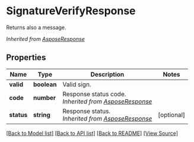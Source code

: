 # SignatureVerifyResponse
Returns also a message.

*Inherited from [AsposeResponse](AsposeResponse.md)*
## Properties
Name | Type | Description | Notes
------------ | ------------- | ------------- | -------------
**valid** | **boolean** | Valid sign. | 
**code** | **number** | Response status code.<br />*Inherited from [AsposeResponse](AsposeResponse.md)* | 
**status** | **string** | Response status.<br />*Inherited from [AsposeResponse](AsposeResponse.md)* | [optional]

[[Back to Model list]](../README.md#documentation-for-models) [[Back to API list]](../README.md#documentation-for-api-endpoints) [[Back to README]](../README.md) [[View Source]](../src/models/signatureVerifyResponse.ts)

